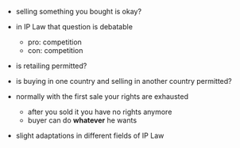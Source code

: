 - selling something you bought is okay?
- in IP Law that question is debatable
	- pro: competition
	- con: competition
- is retailing permitted?
- is buying in one country and selling in another country permitted?

- normally with the first sale your rights are exhausted
	- after you sold it you have no rights anymore
	- buyer can do **whatever** he wants
- slight adaptations in different fields of IP Law